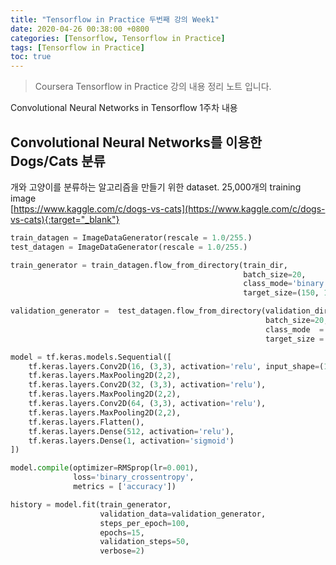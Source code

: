 ```yaml
---
title: "Tensorflow in Practice 두번째 강의 Week1"
date: 2020-04-26 00:38:00 +0800
categories: [Tensorflow, Tensorflow in Practice]
tags: [Tensorflow in Practice]
toc: true
---
```


> Coursera Tensorflow in Practice 강의 내용 정리 노트 입니다.

Convolutional Neural Networks in Tensorflow 1주차 내용

## Convolutional Neural Networks를 이용한 Dogs/Cats 분류
개와 고양이를 분류하는 알고리즘을 만들기 위한 dataset. 25,000개의 training image  
[https://www.kaggle.com/c/dogs-vs-cats](https://www.kaggle.com/c/dogs-vs-cats){:target="_blank"}

```python
train_datagen = ImageDataGenerator(rescale = 1.0/255.)
test_datagen = ImageDataGenerator(rescale = 1.0/255.)

train_generator = train_datagen.flow_from_directory(train_dir,
                                                    batch_size=20,
                                                    class_mode='binary',
                                                    target_size=(150, 150))     

validation_generator =  test_datagen.flow_from_directory(validation_dir,
                                                         batch_size=20,
                                                         class_mode  = 'binary',
                                                         target_size = (150, 150))

model = tf.keras.models.Sequential([
    tf.keras.layers.Conv2D(16, (3,3), activation='relu', input_shape=(150, 150, 3)),
    tf.keras.layers.MaxPooling2D(2,2),
    tf.keras.layers.Conv2D(32, (3,3), activation='relu'),
    tf.keras.layers.MaxPooling2D(2,2), 
    tf.keras.layers.Conv2D(64, (3,3), activation='relu'), 
    tf.keras.layers.MaxPooling2D(2,2),
    tf.keras.layers.Flatten(), 
    tf.keras.layers.Dense(512, activation='relu'), 
    tf.keras.layers.Dense(1, activation='sigmoid')  
])

model.compile(optimizer=RMSprop(lr=0.001),
              loss='binary_crossentropy',
              metrics = ['accuracy'])

history = model.fit(train_generator,
                    validation_data=validation_generator,
                    steps_per_epoch=100,
                    epochs=15,
                    validation_steps=50,
                    verbose=2)
```